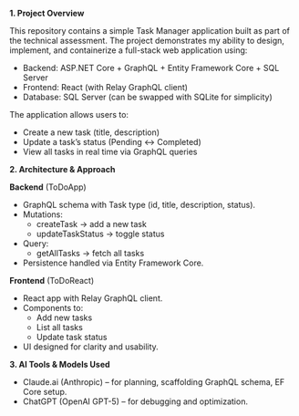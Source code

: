 ****1. Project Overview****

This repository contains a simple Task Manager application built as part of the technical assessment.
The project demonstrates my ability to design, implement, and containerize a full-stack web application using:

- Backend: ASP.NET Core + GraphQL + Entity Framework Core + SQL Server
- Frontend: React (with Relay GraphQL client)
- Database: SQL Server (can be swapped with SQLite for simplicity)

The application allows users to:
- Create a new task (title, description)
- Update a task’s status (Pending ↔ Completed)
- View all tasks in real time via GraphQL queries

****2. Architecture & Approach****

**Backend** (ToDoApp)
- GraphQL schema with Task type (id, title, description, status).
- Mutations:
  - createTask → add a new task
  - updateTaskStatus → toggle status
- Query:
  - getAllTasks → fetch all tasks
- Persistence handled via Entity Framework Core.

**Frontend** (ToDoReact)
- React app with Relay GraphQL client.
- Components to:
  - Add new tasks
  - List all tasks
  - Update task status
- UI designed for clarity and usability.

****3. AI Tools & Models Used****

- Claude.ai (Anthropic) – for planning, scaffolding GraphQL schema, EF Core setup.
- ChatGPT (OpenAI GPT-5) – for debugging and optimization.
